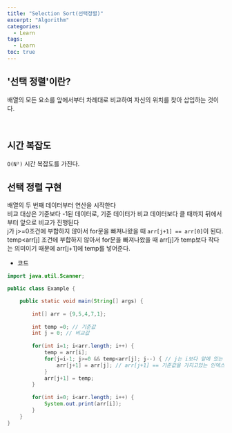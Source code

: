 ```yaml
---
title: "Selection Sort(선택정렬)"
excerpt: "Algorithm"
categories: 
  - Learn
tags: 
  - Learn
toc: true
---
```



## '선택 정렬'이란?

배열의 모든 요소를 앞에서부터 차례대로 비교하여 자신의 위치를 찾아 삽입하는 것이다.<br>


<br>


## 시간 복잡도

`O(N²)` 시간 복잡도를 가진다.


## 선택 정렬 구현


배열의 두 번째 데이터부터 연산을 시작한다<br>
비교 대상은 기준보다 -1된 데이터로, 기준 데이터가 비교 데이터보다 클 때까지 뒤에서부터 앞으로 비교가 진행된다<br>
j가 j>=0조건에 부합하지 않아서 for문을 빠져나왔을 때 `arr[j+1] == arr[0]`이 된다.<br>
temp<arr[j]  조건에 부합하지 않아서 for문을 빠져나왔을 때 arr[j]가 temp보다 작다는 의미이기 때문에 arr[j+1]에 temp를 넣어준다.<br>


- 코드

```java
import java.util.Scanner;

public class Example {

	public static void main(String[] args) {
		
		int[] arr = {9,5,4,7,1};
		
		int temp =0; // 기준값
		int j = 0; // 비교값
		
		for(int i=1; i<arr.length; i++) {
			temp = arr[i];
			for(j=i-1; j>=0 && temp<arr[j]; j--) { // j는 i보다 앞에 있는 index
				arr[j+1] = arr[j]; // arr[j+1] == 기준값을 가지고있는 인덱스
			}
			arr[j+1] = temp;
		}
		
		for(int i=0; i<arr.length; i++) {
			System.out.print(arr[i]);
		}
	}
}
```

<br><br>